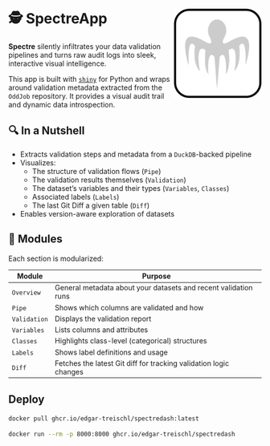 # 🕵️ SpectreApp <img src="src/spectredash/www/logo.png" align="right" width="175"/>

**Spectre** silently infiltrates your data validation pipelines and turns raw audit logs into sleek, interactive visual intelligence.

This app is built with [`shiny`](https://shiny.posit.co/py/) for Python and wraps around validation metadata extracted from the `OddJob` repository. It provides a visual audit trail and dynamic data introspection.

## 🔍 In a Nutshell

-   Extracts validation steps and metadata from a `DuckDB`-backed pipeline
-   Visualizes:
    -   The structure of validation flows (`Pipe`)
    -   The validation results themselves (`Validation`)
    -   The dataset’s variables and their types (`Variables`, `Classes`)
    -   Associated labels (`Labels`)
    -   The last Git Diff a given table (`Diff`)
-   Enables version-aware exploration of datasets

## 🧩 Modules

Each section is modularized:

| Module | Purpose |
|----------------|--------------------------------------------------------|
| `Overview` | General metadata about your datasets and recent validation runs |
| `Pipe` | Shows which columns are validated and how |
| `Validation` | Displays the validation report |
| `Variables` | Lists columns and attributes |
| `Classes` | Highlights class-level (categorical) structures |
| `Labels` | Shows label definitions and usage |
| `Diff` | Fetches the latest Git diff for tracking validation logic changes |

## Deploy

``` bash
docker pull ghcr.io/edgar-treischl/spectredash:latest
```

``` bash
docker run --rm -p 8000:8000 ghcr.io/edgar-treischl/spectredash
```